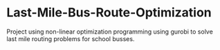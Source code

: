 # Last-Mile-Bus-Route-Optimization
Project using non-linear optimization programming using gurobi to solve last mile routing problems for school busses.
